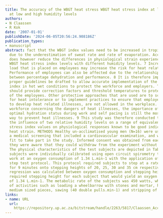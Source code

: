 ```yaml
---
title: The accuracy of the WBGT heat stress WBGT heat stress index at low and index
  at low and high humidity levels
authors:
- N Claassen
- R Kok
date: '2007-01-01'
publishDate: '2024-06-05T20:56:24.908186Z'
publication_types:
- manuscript
abstract: fact that the WBGT index values need to be increased in tropical environments
  due to the underestimation of sweat rate and rate of evaporation. Acclimatisation
  does however reduce the differences in physiological strain experienced at equivalent
  WBGT heat stress index levels with different humidity levels. 7 Increased thermal
  load that is placed on employees may increase the risk for heat related illnesses.
  Performance of employees can also be affected due to the relationship that exists
  between percentage dehydration and performance. 8 It is therefore important that
  proper guidelines be drafted to allow accurate implementation of the WBGT heat stress
  index in hot wet conditions to protect the workforce and employers. The guidelines
  should provide correction factors and threshold temperatures to protect the health
  of the employees. Other protective approaches that are used are to screen employees
  for heat intolerance or to implement practices to ensure that employees at risk
  to develop heat related illnesses, are not allowed in the workplace. Educating the
  workforce concerning the dangers of heat illnesses, the importance of maintaining
  optimal hydration status during work and self pacing is still the most effective
  way to prevent heat illnesses. 9 This study was therefore conducted to determine
  the influence of two relative humidity levels on a range of equivalent WBGT heat
  stress index values on physiological responses known to be good indicators of thermal
  heat strain. METHODS Healthy un-acclimatised young men (N=16) were used. They underwent
  a medical screening that included a cardiovascular examination, and were declared
  fit to take part in the study. Informed consent was obtained from each subject and
  they were aware that they could withdraw from the experiment without any penalty.
  The physical characteristics of the test subjects are depicted in Table 1. Test
  subjects were individually calibrated using open circuit spirometry to complete
  work at an oxygen consumption of 1.34 L.min-1 with the application of a standardised
  step test protocol. This protocol required subjects to step at a rate of 18 steps.min-1
  for 9 minutes onto stepping heights of 20, 25, 30 and 35 cm respectively. A linear
  regression was calculated between oxygen consumption and stepping height to determine
  required stepping height for each subject that would yield an oxygen consumption
  of 1.34 L.min-1. The metabolic rate of the subjects was 450 watts, which is representative
  of activities such as loading a wheelbarrow with stones and mortar, hand moulding
  medium sized pieces, sawing (40 double pulls.min-1) and stripping of bark. 10
links:
- name: URL
  url: 
    https://repository.up.ac.za/bitstream/handle/2263/5817/Claassen_Accuracy%282007%29.pdf?sequence=1
---
```


